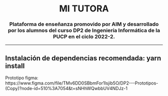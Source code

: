 <h1 align="center">
    <b>MI TUTORA</b>
    <br>
</h1>

<h3 align="center">Plataforma de enseñanza promovido por AIM y desarrollado por los alumnos del curso DP2 de Ingeniería Informática de la PUCP en el ciclo 2022-2.
</h3>

---

<h2>
    Instalación de dependencias recomendada: <span> yarn install </span>
</h2>

<p>Prototipo figma: https://www.figma.com/file/TMv6DD0SBbmFor1lsjib5O/DP2---Prototipos-(Copy)?node-id=510%3A7054&t=sNHhWQwbbUV4NDJz-1 </p>
